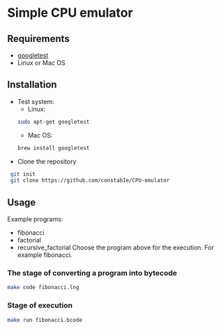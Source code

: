 # Simple CPU emulator

## Requirements
* [googletest](https://github.com/google/googletest)
* Linux or Mac OS

## Installation
* Test system:
  - Linux:
  ``` sh
  sudo apt-get googletest
  ```
  - Mac OS:
  ```sh
  brew install googletest
  ```
* Clone the repository
```sh
 git init
 git clone https://github.com/constabIe/CPU-emulator
```
## Usage
Example programs:
- fibonacci
- factorial
- recursive_factorial
Choose the program above for the execution. For example fibonacci.
### The stage of converting a program into bytecode
```sh
make code fibonacci.lng
```
### Stage of execution
```sh
make run fibonacci.bcode
```

